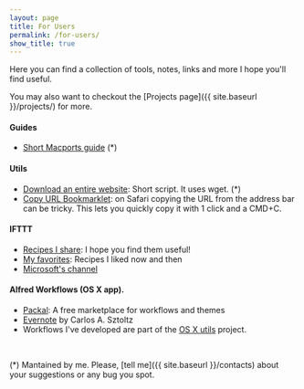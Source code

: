 ```yaml
---
layout: page
title: For Users
permalink: /for-users/
show_title: true
---
```


Here you can find a collection of tools, notes, links and more I hope you'll find useful.

You may also want to checkout the [Projects page]({{ site.baseurl }}/projects/) for more.

#### Guides

- [Short Macports guide](https://www.evernote.com/l/AENoTAGBFR5Es5YT7y-wdlkXitg40gvEQD8) (*)

#### Utils

- [Download an entire website](https://gist.github.com/pirafrank/181360a3754abe79a5c8): Short script. It uses wget. (*)
- [Copy URL Bookmarklet](https://gist.github.com/pirafrank/5a4f6f56f3cf931ddf6b): on Safari copying the URL from the address bar can be tricky. This lets you quickly copy it with 1 click and a CMD+C.

#### IFTTT

- [Recipes I share](https://ifttt.com/myrecipes/shared): I hope you find them useful!
- [My favorites](https://ifttt.com/p/pirafrank/favorites): Recipes I liked now and then
- [Microsoft's channel](https://ifttt.com/p/microsoft/shared)

#### Alfred Workflows (OS X app).

- [Packal](http://www.packal.org): A free marketplace for workflows and themes
- [Evernote](http://www.alfredforum.com/topic/840-evernote-791-search-create-append-text-preview-reminders-and-more-all-within-alfred) by Carlos A. Sztoltz
- Workflows I've developed are part of the [OS X utils](https://github.com/pirafrank/OSX_utils) project.

<br>

(*) Mantained by me. Please, [tell me]({{ site.baseurl }}/contacts) about your suggestions or any bug you spot.
